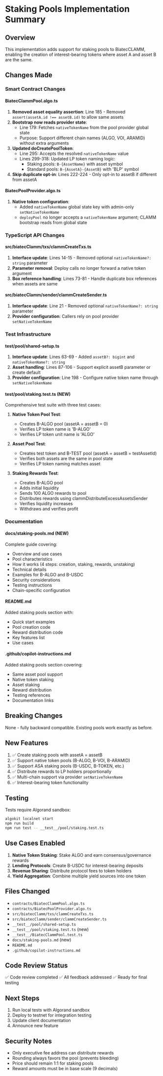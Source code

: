 # Staking Pools Implementation Summary

## Overview

This implementation adds support for staking pools to BiatecCLAMM, enabling the creation of interest-bearing tokens where asset A and asset B are the same.

## Changes Made

### Smart Contract Changes

#### BiatecClammPool.algo.ts

1. **Removed asset equality assertion**: Line 185 - Removed `assert(assetA.id !== assetB.id)` to allow same assets
2. **Bootstrap now reads provider state**:
   - Line 179: Fetches `nativeTokenName` from the pool provider global state
   - Purpose: Support different chain names (ALGO, VOI, ARAMID) without extra arguments
3. **Updated doCreatePoolToken**:
   - Line 295: Accepts the resolved `nativeTokenName` value
   - Lines 299-318: Updated LP token naming logic:
     - Staking pools: `B-{AssetName}` with asset symbol
     - Standard pools: `B-{AssetA}-{AssetB}` with 'BLP' symbol
4. **Skip duplicate opt-in**: Lines 222-224 - Only opt-in to assetB if different from assetA

#### BiatecPoolProvider.algo.ts

1. **Native token configuration**:
   - Added `nativeTokenName` global state key with admin-only `setNativeTokenName`
   - `deployPool` no longer accepts a `nativeTokenName` argument; CLAMM bootstrap reads from global state

### TypeScript API Changes

#### src/biatecClamm/txs/clammCreateTxs.ts

1. **Interface update**: Lines 14-15 - Removed optional `nativeTokenName?: string` parameter
2. **Parameter removal**: Deploy calls no longer forward a native token argument
3. **Box reference handling**: Lines 73-81 - Handle duplicate box references when assets are same

#### src/biatecClamm/sender/clammCreateSender.ts

1. **Interface update**: Line 21 - Removed optional `nativeTokenName?: string` parameter
2. **Provider configuration**: Callers rely on pool provider `setNativeTokenName`

### Test Infrastructure

#### **test**/pool/shared-setup.ts

1. **Interface update**: Lines 63-69 - Added `assetB?: bigint` and `nativeTokenName?: string`
2. **Asset handling**: Lines 87-106 - Support explicit assetB parameter or create default
3. **Provider configuration**: Line 198 - Configure native token name through `setNativeTokenName`

#### **test**/pool/staking.test.ts (NEW)

Comprehensive test suite with three test cases:

1. **Native Token Pool Test**:

   - Creates B-ALGO pool (assetA = assetB = 0)
   - Verifies LP token name is 'B-ALGO'
   - Verifies LP token unit name is 'ALGO'

2. **Asset Pool Test**:

   - Creates test token and B-TEST pool (assetA = assetB = testAssetId)
   - Verifies both assets are the same in pool state
   - Verifies LP token naming matches asset

3. **Staking Rewards Test**:
   - Creates B-ALGO pool
   - Adds initial liquidity
   - Sends 100 ALGO rewards to pool
   - Distributes rewards using clammDistributeExcessAssetsSender
   - Verifies liquidity increases
   - Withdraws and verifies profit

### Documentation

#### docs/staking-pools.md (NEW)

Complete guide covering:

- Overview and use cases
- Pool characteristics
- How it works (4 steps: creation, staking, rewards, unstaking)
- Technical details
- Examples for B-ALGO and B-USDC
- Security considerations
- Testing instructions
- Chain-specific configuration

#### README.md

Added staking pools section with:

- Quick start examples
- Pool creation code
- Reward distribution code
- Key features list
- Use cases

#### .github/copilot-instructions.md

Added staking pools section covering:

- Same asset pool support
- Native token staking
- Asset staking
- Reward distribution
- Testing references
- Documentation links

## Breaking Changes

None - fully backward compatible. Existing pools work exactly as before.

## New Features

1. ✅ Create staking pools with assetA = assetB
2. ✅ Support native token pools (B-ALGO, B-VOI, B-ARAMID)
3. ✅ Support ASA staking pools (B-USDC, B-TOKEN, etc.)
4. ✅ Distribute rewards to LP holders proportionally
5. ✅ Multi-chain support via provider `setNativeTokenName`
6. ✅ Interest-bearing token functionality

## Testing

Tests require Algorand sandbox:

```bash
algokit localnet start
npm run build
npm run test -- __test__/pool/staking.test.ts
```

## Use Cases Enabled

1. **Native Token Staking**: Stake ALGO and earn consensus/governance rewards
2. **Lending Protocols**: Create B-USDC for interest-bearing deposits
3. **Revenue Sharing**: Distribute protocol fees to token holders
4. **Yield Aggregation**: Combine multiple yield sources into one token

## Files Changed

- `contracts/BiatecClammPool.algo.ts`
- `contracts/BiatecPoolProvider.algo.ts`
- `src/biatecClamm/txs/clammCreateTxs.ts`
- `src/biatecClamm/sender/clammCreateSender.ts`
- `__test__/pool/shared-setup.ts`
- `__test__/pool/staking.test.ts` (new)
- `__test__/BiatecClammPool.test.ts`
- `docs/staking-pools.md` (new)
- `README.md`
- `.github/copilot-instructions.md`

## Code Review Status

✅ Code review completed
✅ All feedback addressed
✅ Ready for final testing

## Next Steps

1. Run local tests with Algorand sandbox
2. Deploy to testnet for integration testing
3. Update client documentation
4. Announce new feature

## Security Notes

- Only executive fee address can distribute rewards
- Rounding always favors the pool (prevents bleeding)
- Price should remain 1:1 for staking pools
- Reward amounts must be in base scale (9 decimals)
